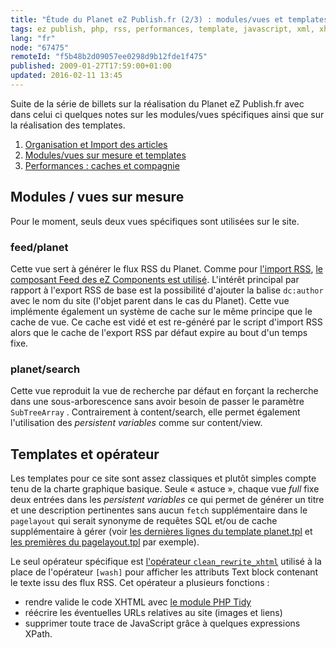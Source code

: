 ```yaml
---
title: "Étude du Planet eZ Publish.fr (2/3) : modules/vues et templates"
tags: ez publish, php, rss, performances, template, javascript, xml, xhtml, ez components
lang: "fr"
node: "67475"
remoteId: "f5b48b2d09057ee0298d9b12fde1f475"
published: 2009-01-27T17:59:00+01:00
updated: 2016-02-11 13:45
---
```


Suite de la série de billets sur la réalisation du Planet eZ
Publish.fr avec dans celui ci quelques notes
sur les modules/vues spécifiques ainsi que sur la réalisation des templates.


1. [Organisation et Import des articles](/post/etude-du-planet-ez-publish-fr-1-3-organisation-et-import-des-articles)
1. [Modules/vues sur mesure et templates](/post/etude-du-planet-ez-publish-fr-2-3-modules-vues-et-templates)
1. [Performances : caches et compagnie](/post/etude-du-planet-ez-publish-fr-3-3-performances-caches-et-compagnie)


## Modules / vues sur mesure


Pour le moment, seuls deux vues spécifiques sont utilisées sur le site.


### feed/planet


Cette vue sert à générer le flux RSS du
Planet. Comme pour [l'import
RSS](/post/etude-du-planet-ez-publish-fr-1-3-organisation-et-import-des-articles),
[le composant Feed des eZ Components est
utilisé](http://ezcomponents.org/docs/api/trunk/classtrees_Feed.html). L'intérêt
principal par rapport à l'export RSS de base est la possibilité d'ajouter la
balise <code>dc:author</code> avec le nom du site (l'objet parent dans le cas du
Planet). Cette vue implémente également un système de cache sur le même principe
que le cache de
vue. Ce
cache est vidé et est re-généré par le script d'import RSS alors que le cache de
l'export RSS par défaut expire au bout d'un temps fixe.


### planet/search

Cette vue reproduit la vue de recherche par défaut en forçant la recherche dans
une sous-arborescence sans avoir besoin de passer le paramètre
<code>SubTreeArray</code> . Contrairement à
content/search, elle permet également l'utilisation
des *persistent variables* comme sur content/view.

## Templates et opérateur


Les templates pour ce site sont assez classiques et plutôt simples compte tenu
de la charte graphique basique. Seule « astuce », chaque vue *full* fixe deux
entrées dans les *persistent variables* ce qui permet de générer un titre et une
description pertinentes sans aucun <code>fetch</code> supplémentaire dans le
<code>pagelayout</code> qui serait synonyme de requêtes SQL et/ou de cache
supplémentaire à gérer (voir [les dernières lignes du template
planet.tpl](https://github.com/dpobel/planet-ezpublish.fr/blob/master/legacy/extensions/planete/design/planete/override/templates/full/planet.tpl)
et [les premières du
pagelayout.tpl](https://github.com/dpobel/planet-ezpublish.fr/blob/master/legacy/extensions/planete/design/planete/templates/pagelayout.tpl)
par exemple).


Le seul opérateur spécifique est [l'opérateur
<code>clean_rewrite_xhtml</code>](https://github.com/dpobel/planet-ezpublish.fr/blob/master/legacy/extensions/planete/autoloads/planeteutils.php)
utilisé à la place de
l'opérateur <code>[wash]</code>
pour afficher les attributs Text
block
contenant le texte issu des flux RSS. Cet opérateur a plusieurs fonctions :

* rendre valide le code XHTML avec [le module PHP Tidy](http://fr.php.net/tidy)
* réécrire les éventuelles URLs relatives au site (images et liens)
* supprimer toute trace de JavaScript grâce à quelques expressions XPath.

